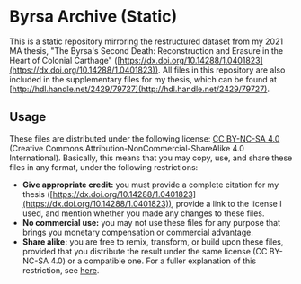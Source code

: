 # Byrsa Archive (Static)
 This is a static repository mirroring the restructured dataset from my 2021 MA thesis, "The Byrsa's Second Death: Reconstruction and Erasure in the Heart of Colonial Carthage" ([https://dx.doi.org/10.14288/1.0401823](https://dx.doi.org/10.14288/1.0401823)). All files in this repository are also included in the supplementary files for my thesis, which can be found at [http://hdl.handle.net/2429/79727](http://hdl.handle.net/2429/79727).
 
## Usage
These files are distributed under the following license: [CC BY-NC-SA 4.0](https://creativecommons.org/licenses/by-nc-sa/4.0/) (Creative Commons Attribution-NonCommercial-ShareAlike 4.0 International). Basically, this means that you may copy, use, and share these files in any format, under the following restrictions:

- **Give appropriate credit:** you must provide a complete citation for my thesis ([https://dx.doi.org/10.14288/1.0401823](https://dx.doi.org/10.14288/1.0401823)), provide a link to the license I used, and mention whether you made any changes to these files.
- **No commercial use:** you may not use these files for any purpose that brings you monetary compensation or commercial advantage.
- **Share alike:** you are free to remix, transform, or build upon these files, provided that you distribute the result under the same license (CC BY-NC-SA 4.0) or a compatible one. For a fuller explanation of this restriction, see [here](https://creativecommons.org/faq/#if-i-derive-or-adapt-material-offered-under-a-creative-commons-license-which-cc-licenses-can-i-use).
